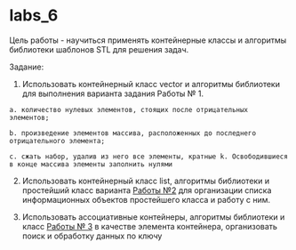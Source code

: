 # labs_6

Цель работы - научиться применять контейнерные классы и алгоритмы библиотеки шаблонов STL для решения задач.

Задание:

1. Использовать контейнерный класс vector и алгоритмы библиотеки для
выполнения варианта задания Работы № 1.

~~~В наборе данных, состоящем из n целых элементов, определить:
a. количество нулевых элементов, стоящих после отрицательных элементов;

b. произведение элементов массива, расположенных до последнего отрицательного элемента;

c. сжать набор, удалив из него все элементы, кратные k. Освободившиеся в конце массива элементы заполнить нулями
~~~
2. Использовать контейнерный класс list, алгоритмы библиотеки и
простейший класс варианта [Работы №2](https://github.com/Oktawn/labs_OOP/tree/labs_2) для организации списка информационных объектов простейшего класса и работу с ним.

3. Использовать ассоциативные контейнеры, алгоритмы библиотеки и
класс [Работы № 3](https://github.com/Oktawn/labs_OOP/tree/labs_3)  в качестве элемента контейнера, организовать поиск
и обработку данных по ключу